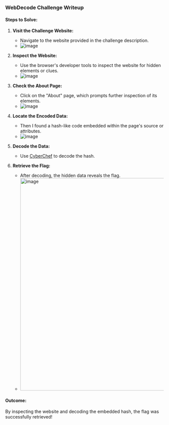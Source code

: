 ### WebDecode Challenge Writeup

#### Steps to Solve:

1. **Visit the Challenge Website:**

   - Navigate to the website provided in the challenge description.
   - ![image](https://github.com/user-attachments/assets/46b07891-194b-4e95-8af3-a2463b955379)

2. **Inspect the Website:**

   - Use the browser's developer tools to inspect the website for hidden elements or clues.
   - ![image](https://github.com/user-attachments/assets/d6504a44-488c-45cb-9f5c-5f19565c7002)

3. **Check the About Page:**

   - Click on the "About" page, which prompts further inspection of its elements.
   - ![image](https://github.com/user-attachments/assets/a9cbcc7f-7e57-4397-83ad-66e013d201ca)

4. **Locate the Encoded Data:**

   - Then I found a hash-like code embedded within the page's source or attributes.
   - ![image](https://github.com/user-attachments/assets/4f23eb83-179b-4337-b5e1-f86405f44007)


5. **Decode the Data:**

   - Use [CyberChef](https://gchq.github.io/CyberChef/) to decode the hash.

6. **Retrieve the Flag:**

   - After decoding, the hidden data reveals the flag.
   - <img width="675" alt="image" src="https://github.com/user-attachments/assets/4283777c-5c7f-46c8-8a9f-712c64a23502" />

#### Outcome:

By inspecting the website and decoding the embedded hash, the flag was successfully retrieved!

